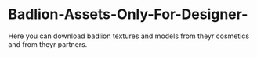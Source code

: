 # Badlion-Assets-Only-For-Designer-
Here you can download badlion textures and models from theyr cosmetics and from theyr partners.
